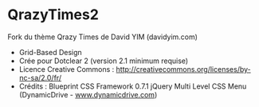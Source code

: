 # QrazyTimes2
Fork du thème Qrazy Times de David YIM (davidyim.com)
* Grid-Based Design
* Crée pour Dotclear 2 (version 2.1 minimum requise)
* Licence Creative Commons : http://creativecommons.org/licenses/by-nc-sa/2.0/fr/
* Crédits : Blueprint CSS Framework 0.7.1
            jQuery Multi Level CSS Menu (DynamicDrive - www.dynamicdrive.com)

